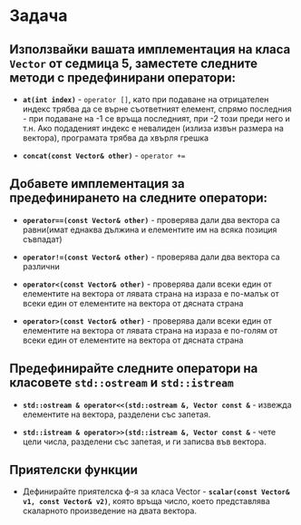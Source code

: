 # Задача

## Използвайки вашата имплементация на класа `Vector` от седмица 5, заместете следните методи с предефинирани оператори:

- **`at(int index)`** - `operator []`, като при подаване на отрицателен индекс трябва да се върне съответният елемент, спрямо последния - при подаване на -1 се връща последният, при -2 този преди него и т.н. Ако подаденият индекс е невалиден (излиза извън размера на вектора), програмата трябва да хвърля грешка

- **`concat(const Vector& other)`** - `operator +=`

## Добавете имплементация за предефинирането на следните оператори:

- **`operator==(const Vector& other)`** - проверява дали два вектора са равни(имат еднаква дължина и елементите им на всяка позиция съвпадат)

- **`operator!=(const Vector& other)`** - проверява дали два вектора са различни

- **`operator<(const Vector& other)`** - проверява дали всеки един от елементите на вектора от лявата страна на израза е по-малък от всеки един от елементите на вектора от дясната страна

- **`operator>(const Vector& other)`** - проверява дали всеки един от елементите на вектора от лявата страна на израза е по-голям от всеки един от елементите на вектора от дясната страна


## Предефинирайте следните оператори на класовете `std::ostream` и `std::istream`

- **`std::ostream & operator<<(std::ostream &, Vector const &`** - извежда елементите на вектора, разделени със запетая.

- **`std::istream & operator>>(std::istream &, Vector const &`** - чете цели числа, разделени със запетая, и ги записва във вектора.


## Приятелски функции

- Дефинирайте приятелска ф-я за класа Vector - **`scalar(const Vector& v1, const Vector& v2)`**, която връща число, което представлява скаларното произведение на двата вектора.




